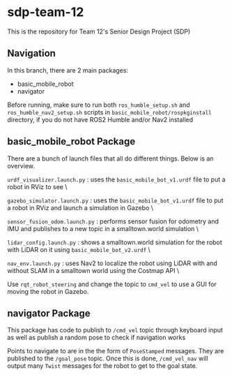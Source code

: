 # sdp-team-12
This is the repository for Team 12's Senior Design Project (SDP)

## Navigation

In this branch, there are 2 main packages:
- basic_mobile_robot
- navigator

Before running, make sure to run both ```ros_humble_setup.sh``` and ```ros_humble_nav2_setup.sh``` scripts in ```basic_mobile_robot/rospkginstall``` directory, if you do not have ROS2 Humble and/or Nav2 installed

## basic_mobile_robot Package

There are a bunch of launch files that all do different things. Below is an overview. 

```urdf_visualizer.launch.py``` : uses the ```basic_mobile_bot_v1.urdf``` file to put a robot in RViz to see \

```gazebo_simulator.launch.py``` : uses the ```basic_mobile_bot_v1.urdf``` file to put a robot in RViz and launch a simulation in Gazebo \

```sensor_fusion_odom.launch.py``` : performs sensor fusion for odometry and IMU and publishes to a new topic in a smalltown.world simulation \

```lidar_config.launch.py``` : shows a smalltown.world simulation for the robot with LiDAR on it using ```basic_mobile_bot_v2.urdf``` \

```nav_env.launch.py``` : uses Nav2 to localize the robot using LiDAR with and without SLAM in a smalltown world using the Costmap API \

Use ```rqt_robot_steering``` and change the topic to ```cmd_vel``` to use a GUI for moving the robot in Gazebo. 

## navigator Package

This package has code to publish to ```/cmd_vel``` topic through keyboard input as well as publish a random pose to check if navigation works

Points to navigate to are in the the form of ```PoseStamped``` messages. They are published to the ```/goal_pose``` topic. Once this is done, ```/cmd_vel_nav``` will output many ```Twist``` messages for the robot to get to the goal state. 

